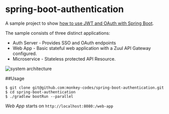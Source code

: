 # spring-boot-authentication
A sample project to show [how to use JWT and OAuth with Spring Boot](http://blog.monkey.codes/how-to-use-jwt-and-oauth-with-spring-boot/).

The sample consists of three distinct applications:

* Auth Server - Provides SSO and OAuth endpoints
* Web App - Basic stateful web application with a Zuul API Gateway configured.
* Microservice - Stateless protected API Resource.

![system architecture](https://res.cloudinary.com/monkey-codes/image/upload/v1480053775/boot-auth/boot-auth-architecture_fct4nj.svg)

##Usage
```
$ git clone git@github.com:monkey-codes/spring-boot-authentication.git
$ cd spring-boot-authentication
$ ./gradlew bootRun --parallel 
```

*Web App* starts on `http://localhost:8080:/web-app`
